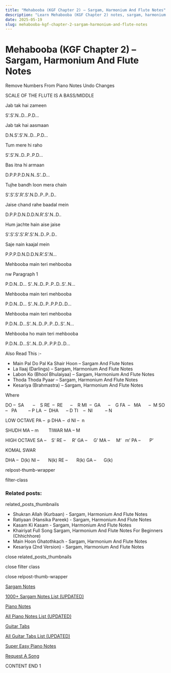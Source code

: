 ```yaml
---
title: "Mehabooba (KGF Chapter 2) – Sargam, Harmonium And Flute Notes"
description: "Learn Mehabooba (KGF Chapter 2) notes, sargam, harmonium notations and flute notes. Easy step-by-step tutorial for beginners."
date: 2025-05-19
slug: mehabooba-kgf-chapter-2-sargam-harmonium-and-flute-notes
---
```


# Mehabooba (KGF Chapter 2) – Sargam, Harmonium And Flute Notes

Remove Numbers From Piano Notes
Undo Changes

SCALE OF THE FLUTE IS A BASS/MIDDLE

Jab tak hai zameen

S’.S’.N..D…P.D…

Jab tak hai aasmaan

D.N.S’.S’.N..D…P.D…

Tum mere hi raho

S’.S’.N..D..P..P.D…

Bas itna hi armaan

D.P.P.P.D.N.N..S’..D…

Tujhe bandh loon mera chain

S’.S’.S’.R’.S’.N.D..P..P..D..

Jaise chand rahe baadal mein

D.P.P.D.N.D.D.N.R’.S’.N..D..

Hum jachte hain aise jaise

S’.S’.S’.S’.R’.S’.N..D..P..D..

Saje nain kaajal mein

P.P.P.D.N.D.D.N.R’.S’.N…

Mehbooba main teri mehbooba

nw Paragraph 1

P.D.N..D… S’..N..D..P..P..D..S’..N…

Mehbooba main teri mehbooba

P.D.N..D… S’..N..D..P..P.P.D..D…

Mehbooba main teri mehbooba

P.D.N..D…S’..N..D..P..P..D..S’..N…

Mehbooba ho main teri mehbooba

P.D.N..D…S’..N..D..P..P.P.D..D…

Also Read This :-

* Main Pal Do Pal Ka Shair Hoon – Sargam And Flute Notes
* La Ilaaj (Darlings) – Sargam, Harmonium And Flute Notes
* Labon Ko (Bhool Bhulaiyaa) – Sargam, Harmonium And Flute Notes
* Thoda Thoda Pyaar – Sargam, Harmonium And Flute Notes
* Kesariya (Brahmastra) – Sargam, Harmonium And Flute Notes

Where

DO –  SA       –    S
RE  –  RE      –    R
MI  –  GA      –    G
FA  –   MA      –  M
SO  –   PA         – P
LA  –  DHA      – D
TI    –  NI          – N

LOW OCTAVE
PA –  p
DHA –  d
NI –  n

SHUDH MA – m        TIWAR MA – M

HIGH OCTAVE
SA –    S’
RE –     R’
GA –     G’
MA –     M’   m’
PA –       P’

KOMAL SWAR

DHA –  D(k)
NI –       N(k)
RE –       R(k)
GA –      G(k)

relpost-thumb-wrapper

filter-class

### Related posts:

related_posts_thumbnails

* Shukran Allah (Kurbaan) - Sargam, Harmonium And Flute Notes
* Ratiyaan (Hansika Pareek) - Sargam, Harmonium And Flute Notes
* Kasam Ki Kasam - Sargam, Harmonium And Flute Notes
* Khairiyat Full Song Sargam, Harmonium And Flute Notes For Beginners (Chhichhore)
* Main Hoon Ghatothkach - Sargam, Harmonium And Flute Notes
* Kesariya (2nd Version) - Sargam, Harmonium And Flute Notes

close related_posts_thumbnails

close filter class

close relpost-thumb-wrapper

[Sargam Notes](/sargam-notes.html)

[1000+ Sargam Notes List (UPDATED)](/all-songs-list-sargam-notes.html)

[Piano Notes](/piano-notes.html)

[All Piano Notes List (UPDATED)](/all-songs-list-piano-notes.html)

[Guitar Tabs](/guitar-tabs.html)

[All Guitar Tabs List (UPDATED)](/all-songs-list-guitar-tabs.html)

[Super Easy Piano Notes](https://studywall.in/)

[Request A Song](/request-a-song.html)

CONTENT END 1

